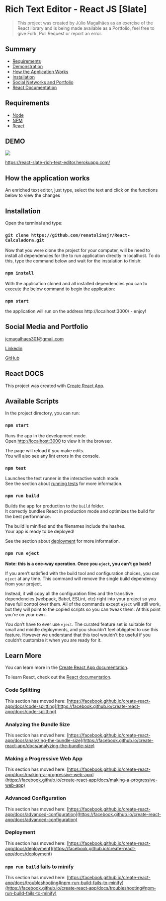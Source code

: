 # Rich Text Editor - React JS [Slate]
> This project was created by Júlio Magalhães as an exercise of the React library and is being made available as a Portfolio, feel free to give Fork, Pull Request or report an error.

## Summary

- [Requirements](#Requirements) 
- [Demonstration](#DEMO)
- [How the Application Works](#How-the-application-works)
- [Installation](#Installation)
- [Social Networks and Portfolio](#Social-Media-and-Portfolio)
- [React Documentation](#React-DOCS)

## Requirements

+ [Node](https://nodejs.org/)
+ [NPM](https://www.npmjs.com/)
+ [React](https://reactjs.org/)

## DEMO

![](https://ibb.co/FbM9kB5)

https://react-slate-rich-text-editor.herokuapp.com/


## How the application works

An enriched text editor, just type, select the text and click on the functions below to view the changes

## Installation

Open the terminal and type:

### `git clone https://github.com/renatolinsjr/React-Calculadora.git`

Now that you were clone the project for your computer, will be need to install all dependencies for the to run application directly in localhost. To do this, type the command below and wait for the instalation to finish:

### `npm install`

With the application cloned and all installed dependencies you can to execute the below command to begin the application:

### `npm start`

the application will run on the address http://localhost:3000/ - enjoy!

## Social Media and Portfolio

jcmagalhaes301@gmail.com

[Linkedin](https://www.linkedin.com/in/jcmagalhaess/)

[GitHub](https://github.com/jcmagalhaess/)

## React DOCS

This project was created with [Create React App](https://github.com/facebook/create-react-app).

## Available Scripts

In the project directory, you can run:

### `npm start`

Runs the app in the development mode.\
Open [http://localhost:3000](http://localhost:3000) to view it in the browser.

The page will reload if you make edits.\
You will also see any lint errors in the console.

### `npm test`

Launches the test runner in the interactive watch mode.\
See the section about [running tests](https://facebook.github.io/create-react-app/docs/running-tests) for more information.

### `npm run build`

Builds the app for production to the `build` folder.\
It correctly bundles React in production mode and optimizes the build for the best performance.

The build is minified and the filenames include the hashes.\
Your app is ready to be deployed!

See the section about [deployment](https://facebook.github.io/create-react-app/docs/deployment) for more information.

### `npm run eject`

**Note: this is a one-way operation. Once you `eject`, you can’t go back!**

If you aren’t satisfied with the build tool and configuration choices, you can `eject` at any time. This command will remove the single build dependency from your project.

Instead, it will copy all the configuration files and the transitive dependencies (webpack, Babel, ESLint, etc) right into your project so you have full control over them. All of the commands except `eject` will still work, but they will point to the copied scripts so you can tweak them. At this point you’re on your own.

You don’t have to ever use `eject`. The curated feature set is suitable for small and middle deployments, and you shouldn’t feel obligated to use this feature. However we understand that this tool wouldn’t be useful if you couldn’t customize it when you are ready for it.

## Learn More

You can learn more in the [Create React App documentation](https://facebook.github.io/create-react-app/docs/getting-started).

To learn React, check out the [React documentation](https://reactjs.org/).

### Code Splitting

This section has moved here: [https://facebook.github.io/create-react-app/docs/code-splitting](https://facebook.github.io/create-react-app/docs/code-splitting)

### Analyzing the Bundle Size

This section has moved here: [https://facebook.github.io/create-react-app/docs/analyzing-the-bundle-size](https://facebook.github.io/create-react-app/docs/analyzing-the-bundle-size)

### Making a Progressive Web App

This section has moved here: [https://facebook.github.io/create-react-app/docs/making-a-progressive-web-app](https://facebook.github.io/create-react-app/docs/making-a-progressive-web-app)

### Advanced Configuration

This section has moved here: [https://facebook.github.io/create-react-app/docs/advanced-configuration](https://facebook.github.io/create-react-app/docs/advanced-configuration)

### Deployment

This section has moved here: [https://facebook.github.io/create-react-app/docs/deployment](https://facebook.github.io/create-react-app/docs/deployment)

### `npm run build` fails to minify

This section has moved here: [https://facebook.github.io/create-react-app/docs/troubleshooting#npm-run-build-fails-to-minify](https://facebook.github.io/create-react-app/docs/troubleshooting#npm-run-build-fails-to-minify)
